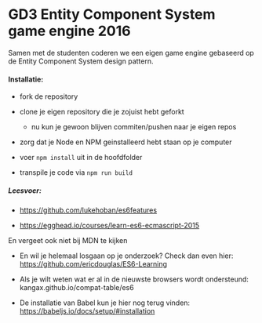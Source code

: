 # GD3 Entity Component System game engine 2016

Samen met de studenten coderen we een eigen game engine gebaseerd op de Entity Component System design pattern.

#### Installatie:

* fork de repository

* clone je eigen repository die je zojuist hebt geforkt

    * nu kun je gewoon blijven commiten/pushen naar je eigen repos

* zorg dat je Node en NPM geinstalleerd hebt staan op je computer

* voer `npm install` uit in de hoofdfolder

* transpile je code via `npm run build`

##### Leesvoer:

* https://github.com/lukehoban/es6features

* https://egghead.io/courses/learn-es6-ecmascript-2015

En vergeet ook niet bij MDN te kijken

* En wil je helemaal losgaan op je onderzoek? Check dan even hier: https://github.com/ericdouglas/ES6-Learning

* Als je wilt weten wat er al in de nieuwste browsers wordt ondersteund: kangax.github.io/compat-table/es6

* De installatie van Babel kun je hier nog terug vinden: https://babeljs.io/docs/setup/#installation
